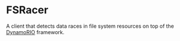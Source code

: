 FSRacer
=======

A client that detects data races in file system resources
on top of the [DynamoRIO](https://www.dynamorio.org) framework.
